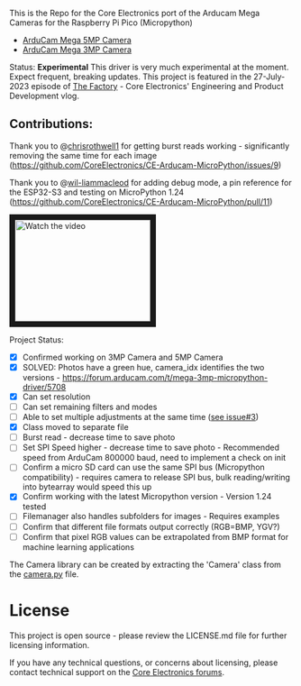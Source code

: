 This is the Repo for the Core Electronics port of the Arducam Mega Cameras for the Raspberry Pi Pico (Micropython)
* [ArduCam Mega 5MP Camera](https://core-electronics.com.au/arducam-mega-5mp-camera.html)
* [ArduCam Mega 3MP Camera](https://core-electronics.com.au/arducam-mega-3mp-camera.html)

Status: **Experimental**
This driver is very much experimental at the moment. Expect frequent, breaking updates.
This project is featured in the 27-July-2023 episode of [The Factory](https://youtu.be/M_b3kmnjF9Y) - Core Electronics' Engineering and Product Development vlog.

## Contributions:

Thank you to @[chrisrothwell1](https://github.com/chrisrothwell1) for getting burst reads working - significantly removing the same time for each image (https://github.com/CoreElectronics/CE-Arducam-MicroPython/issues/9)

Thank you to @[wil-liammacleod](https://github.com/wil-liammacleod) for adding debug mode, a pin reference for the ESP32-S3 and testing on MicroPython 1.24 (https://github.com/CoreElectronics/CE-Arducam-MicroPython/pull/11)

<a href="http://www.youtube.com/watch?feature=player_embedded&v=M_b3kmnjF9Y" target="_blank">
 <img src="http://img.youtube.com/vi/M_b3kmnjF9Y/mqdefault.jpg" alt="Watch the video" width="240" height="180" border="10" />
</a>

Project Status:
- [x] Confirmed working on 3MP Camera and 5MP Camera
- [x] SOLVED: Photos have a green hue, camera_idx identifies the two versions - https://forum.arducam.com/t/mega-3mp-micropython-driver/5708
- [x] Can set resolution
- [ ] Can set remaining filters and modes
- [ ] Able to set multiple adjustments at the same time ([see issue#3](https://github.com/CoreElectronics/CE-Arducam-MicroPython/issues))
- [x] Class moved to separate file
- [ ] Burst read - decrease time to save photo
- [ ] Set SPI Speed higher - decrease time to save photo - Recommended speed from ArduCam 800000 baud, need to implement a check on init
- [ ] Confirm a micro SD card can use the same SPI bus (Micropython compatibility) - requires camera to release SPI bus, bulk reading/writing into bytearray would speed this up
- [x] Confirm working with the latest Micropython version - Version 1.24 tested
- [ ] Filemanager also handles subfolders for images - Requires examples
- [ ] Confirm that different file formats output correctly (RGB=BMP, YGV?)
- [ ] Confirm that pixel RGB values can be extrapolated from BMP format for machine learning applications

The Camera library can be created by extracting the 'Camera' class from the [camera.py](https://github.com/CoreElectronics/CE-Arducam-MicroPython/blob/main/camera.py) file.

# License
This project is open source - please review the LICENSE.md file for further licensing information.

If you have any technical questions, or concerns about licensing, please contact technical support on the [Core Electronics forums](https://forum.core-electronics.com.au/).
